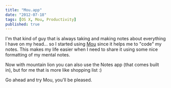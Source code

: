 ```yaml
---
title: "Mou.app"
date: "2012-07-18"
tags: [OS X, Mou, Productivity]
published: true
---
```


I'm that kind of guy that is always taking and making notes about everything I have on my head… so I started using [Mou](http://mouapp.com) since it helps me to "code" my notes. This makes my life easier when I need to share it using some nice formatting of my mental notes.

Now with mountain lion you can also use the Notes app (that comes built in), but for me that is more like shopping list :)

Go ahead and try Mou, you'll be pleased.
